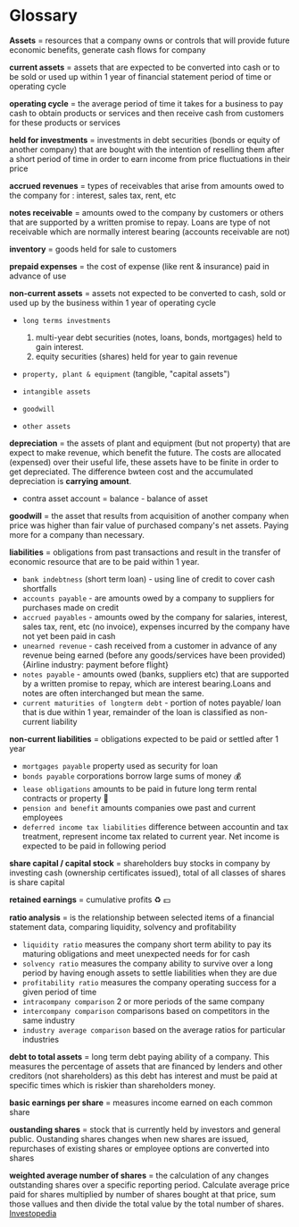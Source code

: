 
# Glossary


**Assets** = resources that a company owns or controls that will provide future economic benefits, generate cash flows for company

**current assets** = assets that are expected to be converted into cash or to be sold or used up within 1 year of financial statement period of time or operating cycle

**operating cycle** = the average period of time it takes for a business to pay cash to obtain products or services and then receive cash from customers for these products or services

**held for investments** = investments in debt securities (bonds or equity of another company) that are bought with the intention of reselling them after a short period of time in order to earn income from price fluctuations in their price

**accrued revenues** = types of receivables that arise from amounts owed to the company for : interest, sales tax, rent, etc 

**notes receivable** = amounts owed to the company by customers or others that are supported by a written promise to repay. Loans are type of not receivable which are normally interest bearing (accounts receivable are not)

**inventory** = goods held for sale to customers

**prepaid expenses** = the cost of expense (like rent & insurance) paid in advance of use 

**non-current assets** = assets not expected to be converted to cash, sold or used up by the business within 1 year of operating cycle

* `long terms investments` 

   1) multi-year debt securities (notes, loans, bonds, mortgages) held to gain interest. 
   2) equity securities (shares) held for year to gain revenue
  
* `property, plant & equipment` (tangible, "capital assets")
* `intangible assets`
* `goodwill`
* `other assets`


**depreciation** = the assets of plant and equipment (but not property) that are expect to make revenue, which benefit the future. The costs are allocated (expensed) over their useful life, these assets have to be finite in order to get depreciated. The difference bwteen cost and the accumulated depreciation is **carrying amount**.

- contra asset account = balance - balance of asset


**goodwill** = the asset that results from acquisition of another company when price was higher than fair value of purchased company's net assets. Paying more for a company than necessary.


**liabilities** = obligations from past transactions and result in the transfer of economic resource that are to be paid within 1 year.

* `bank indebtness` (short term loan) - using line of credit to cover cash shortfalls
* `accounts payable` - are amounts owed by a company to suppliers for purchases made on credit
* `accrued payables` - amounts owed by the company for salaries, interest, sales tax, rent, etc (no invoice), expenses incurred by the company have not yet been paid in cash
* `unearned revenue` - cash received from a customer in advance of any revenue being earned (before any goods/services have been provided) {Airline industry: payment before flight}
* `notes payable` - amounts owed (banks, suppliers etc) that are supported by a written promise to repay, which are interest bearing.Loans and notes are often interchanged but mean the same.
* `current maturities of longterm debt` - portion of notes payable/ loan that is due within 1 year, remainder of the loan is classified as non-current liability


**non-current liabilities** = obligations expected to be paid or settled after 1 year

* `mortgages payable` property used as security for loan
* `bonds payable` corporations borrow large sums of money 💰
* `lease obligations` amounts to be paid in future long term rental contracts or property :house_with_garden:
* `pension and benefit` amounts companies owe past and current employees
* `deferred income tax liabilities` difference between accountin and tax treatment, represent income tax related to current year. Net income is expected to be paid in following period


**share capital / capital stock** = shareholders buy stocks in company by investing cash (ownership certificates issued), total of all classes of shares is share capital


**retained earnings** = cumulative profits ♻️ 💵


**ratio analysis** = is the relationship between selected items of a financial statement data, comparing liquidity, solvency and profitability

* `liquidity ratio` measures the company short term ability to pay its maturing obligations and meet unexpected needs for for cash
* `solvency ratio` measures the company ability to survive over a long period by having enough assets to settle liabilities when they are due
* `profitability ratio` measures the company operating success for a given period of time
* `intracompany comparison` 2 or more periods of the same company
* `intercompany comparison` comparisons based on competitors in the same industry
* `industry average comparison` based on the average ratios for particular industries




**debt to total assets** = long term debt paying ability of a company. This measures the percentage of assets that are financed by lenders and other creditors (not shareholders) as this debt has interest and must be paid at specific times which is riskier than shareholders money.


**basic earnings per share** = measures income earned on each common share

**oustanding shares** = stock that is currently held by investors and general public. Oustanding shares changes when new shares are issued, repurchases of existing shares or employee options are converted into shares

**weighted average number of shares** = the calculation of any changes outstanding shares over a specific reporting period. Calculate average price paid for shares multiplied by number of shares bought at that price, sum those vallues and then divide the total value by the total number of shares. [Investopedia](https://www.investopedia.com/ask/answers/12/weighted-average-shares-basic-weight-shares.asp)


